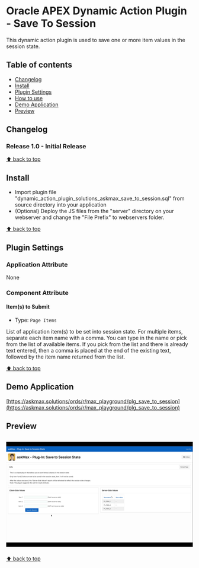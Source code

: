 <a name="top"></a>
# Oracle APEX Dynamic Action Plugin - Save To Session
This dynamic action plugin is used to save one or more item values in the session state.

<a name="table-of-contents"></a>
## Table of contents

  - [Changelog](#changelog)
  - [Install](#install)
  - [Plugin Settings](#plugin-settings)
  - [How to use](#how-to-use)
  - [Demo Application](#demo_app)
  - [Preview](#preview_image)

<a name="changelog"></a>
## Changelog
### Release 1.0 - Initial Release

[⬆ back to top](#top)

<a name="install"></a>
## Install
- Import plugin file "dynamic_action_plugin_solutions_askmax_save_to_session.sql" from source directory into your application
- (Optional) Deploy the JS files from the "server" directory on your webserver and change the "File Prefix" to webservers folder.

[⬆ back to top](#top)

<a name="plugin-settings"></a>
## Plugin Settings
### Application Attribute
None

### Component Attribute
#### Item(s) to Submit
- Type: `Page Items`

List of application item(s) to be set into session state. For multiple items, separate each item name with a comma. You can type in the name or pick from the list of available items. If you pick from the list and there is already text entered, then a comma is placed at the end of the existing text, followed by the item name returned from the list.

[⬆ back to top](#top)

<a name="demo_app"></a>
## Demo Application
[https://askmax.solutions/ords/r/max_playground/plg_save_to_session](https://askmax.solutions/ords/r/max_playground/plg_save_to_session)

<a name="preview_image"></a>
## Preview
## ![](https://raw.githubusercontent.com/maxime-tremblay/apex-plugin-savetosession/main/preview.gif)

[⬆ back to top](#top)
